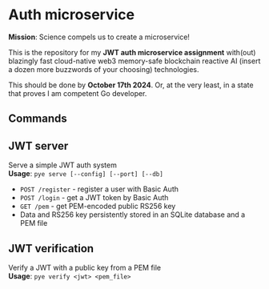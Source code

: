 # Auth microservice

**Mission**: Science compels us to create a microservice!

This is the repository for my **JWT auth microservice assignment**
with(out) blazingly fast cloud-native web3 memory-safe blockchain reactive AI
(insert a dozen more buzzwords of your choosing) technologies.

This should be done by **October 17th 2024**. Or, at the very least,
in a state that proves I am competent Go developer.

## Commands

## JWT server

Serve a simple JWT auth system  
**Usage**: `pye serve [--config] [--port] [--db]`

* `POST /register` - register a user with Basic Auth
* `POST /login` - get a JWT token by Basic Auth
* `GET /pem` - get PEM-encoded public RS256 key
* Data and RS256 key persistently stored in an SQLite database and a PEM file

## JWT verification

Verify a JWT with a public key from a PEM file  
**Usage**: `pye verify <jwt> <pem_file>`